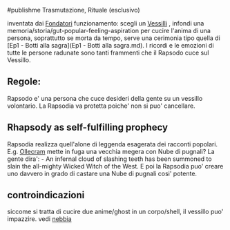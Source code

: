 #publishme 
Trasmutazione, Rituale (esclusivo)


inventata dai [Fondatori](Fondatori.md)
funzionamento: scegli un [Vessilli](Vessilli.md) , infondi una memoria/storia/gut-popular-feeling-aspiration
per cucire l'anima di una persona, soprattutto se morta da tempo, serve una cerimonia tipo quella di [Ep1 - Botti alla sagra](Ep1 - Botti alla sagra.md). I ricordi e le emozioni di tutte le persone radunate sono tanti frammenti che il Rapsodo cuce sul Vessillo.

## Regole:
Rapsodo e' una persona che cuce desideri della gente su un vessillo volontario. La Rapsodia va protetta poiche' non si puo' cancellare.

## Rhapsody as self-fulfilling prophecy
Rapsodia realizza quell'alone di leggenda esagerata dei racconti popolari. E.g. [Ollecram](Ollecram.md) mette in fuga una vecchia megera con Nube di pugnali? La gente dira': - An infernal cloud of slashing teeth has been summoned to slain the all-mighty Wicked Witch of the West. E poi la Rapsodia puo' creare uno davvero in grado di castare una Nube di pugnali cosi' potente.

## controindicazioni
siccome si tratta di cucire due anime/ghost in un corpo/shell, il vessillo puo' impazzire. vedi [nebbia](nebbia.md)